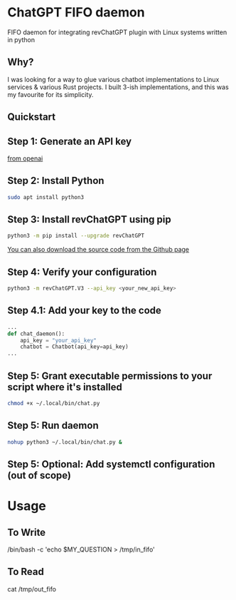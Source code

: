 # ChatGPT FIFO daemon
FIFO daemon for integrating revChatGPT plugin with Linux systems written in python

## Why?
I was looking for a way to glue various chatbot implementations to Linux services & various Rust projects. I built 3-ish implementations, and this was my favourite for its simplicity.

## Quickstart
## Step 1: Generate an API key
[from openai](https://platform.openai.com/account/api-keys)

## Step 2: Install Python
```bash
sudo apt install python3
```

## Step 3: Install revChatGPT using pip
```bash
python3 -m pip install --upgrade revChatGPT
```
[You can also download the source code from the Github page](https://github.com/openai/chatgpt-retrieval-plugin)

## Step 4: Verify your configuration
```bash
python3 -m revChatGPT.V3 --api_key <your_new_api_key>
```

## Step 4.1: Add your key to the code
```python
...
def chat_daemon():
    api_key = "your_api_key"
    chatbot = Chatbot(api_key=api_key)
...
```

## Step 5: Grant executable permissions to your script where it's installed
```bash
chmod +x ~/.local/bin/chat.py
```


## Step 5: Run daemon
```bash
nohup python3 ~/.local/bin/chat.py &
```

## Step 5: Optional: Add systemctl configuration (out of scope)


# Usage

## To Write
/bin/bash -c 'echo $MY_QUESTION > /tmp/in_fifo'

## To Read
cat /tmp/out_fifo
